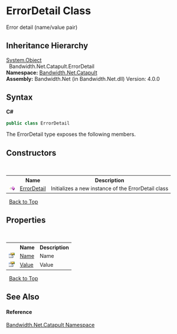 ﻿# ErrorDetail Class
 

Error detail (name/value pair)


## Inheritance Hierarchy
<a href="http://msdn2.microsoft.com/en-us/library/e5kfa45b" target="_blank">System.Object</a><br />&nbsp;&nbsp;Bandwidth.Net.Catapult.ErrorDetail<br />
**Namespace:**&nbsp;<a href ="N_Bandwidth_Net_Catapult.md">Bandwidth.Net.Catapult</a><br />**Assembly:**&nbsp;Bandwidth.Net (in Bandwidth.Net.dll) Version: 4.0.0

## Syntax

**C#**<br />
``` C#
public class ErrorDetail
```

The ErrorDetail type exposes the following members.


## Constructors
&nbsp;<table><tr><th></th><th>Name</th><th>Description</th></tr><tr><td>![Public method](media/pubmethod.gif "Public method")</td><td><a href ="M_Bandwidth_Net_Catapult_ErrorDetail__ctor.md">ErrorDetail</a></td><td>
Initializes a new instance of the ErrorDetail class</td></tr></table>&nbsp;
<a href="#errordetail-class">Back to Top</a>

## Properties
&nbsp;<table><tr><th></th><th>Name</th><th>Description</th></tr><tr><td>![Public property](media/pubproperty.gif "Public property")</td><td><a href ="P_Bandwidth_Net_Catapult_ErrorDetail_Name.md">Name</a></td><td>
Name</td></tr><tr><td>![Public property](media/pubproperty.gif "Public property")</td><td><a href ="P_Bandwidth_Net_Catapult_ErrorDetail_Value.md">Value</a></td><td>
Value</td></tr></table>&nbsp;
<a href="#errordetail-class">Back to Top</a>

## See Also


#### Reference
<a href ="N_Bandwidth_Net_Catapult.md">Bandwidth.Net.Catapult Namespace</a><br />